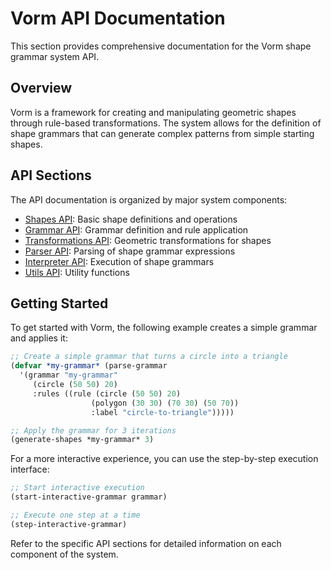 # Vorm API Documentation

This section provides comprehensive documentation for the Vorm shape grammar system API.

## Overview

Vorm is a framework for creating and manipulating geometric shapes through rule-based transformations. The system allows for the definition of shape grammars that can generate complex patterns from simple starting shapes.

## API Sections

The API documentation is organized by major system components:

- [Shapes API](shapes-api.md): Basic shape definitions and operations
- [Grammar API](grammar-api.md): Grammar definition and rule application
- [Transformations API](transformations-api.md): Geometric transformations for shapes
- [Parser API](parser-api.md): Parsing of shape grammar expressions
- [Interpreter API](interpreter-api.md): Execution of shape grammars
- [Utils API](utils-api.md): Utility functions

## Getting Started

To get started with Vorm, the following example creates a simple grammar and applies it:

```lisp
;; Create a simple grammar that turns a circle into a triangle
(defvar *my-grammar* (parse-grammar
  '(grammar "my-grammar"
     (circle (50 50) 20)
     :rules ((rule (circle (50 50) 20)
                  (polygon (30 30) (70 30) (50 70))
                  :label "circle-to-triangle")))))

;; Apply the grammar for 3 iterations
(generate-shapes *my-grammar* 3)
```

For a more interactive experience, you can use the step-by-step execution interface:

```lisp
;; Start interactive execution
(start-interactive-grammar grammar)

;; Execute one step at a time
(step-interactive-grammar)
```

Refer to the specific API sections for detailed information on each component of the system.
